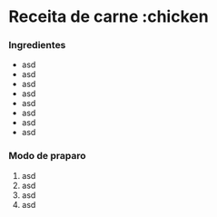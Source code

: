 ﻿# Receita de carne :chicken

### Ingredientes

 - asd
 - asd
 - asd
 - asd
 - asd
 - asd
 - asd
 - asd
 
### Modo de praparo

 1. asd
 2. asd
 3. asd
 4. asd